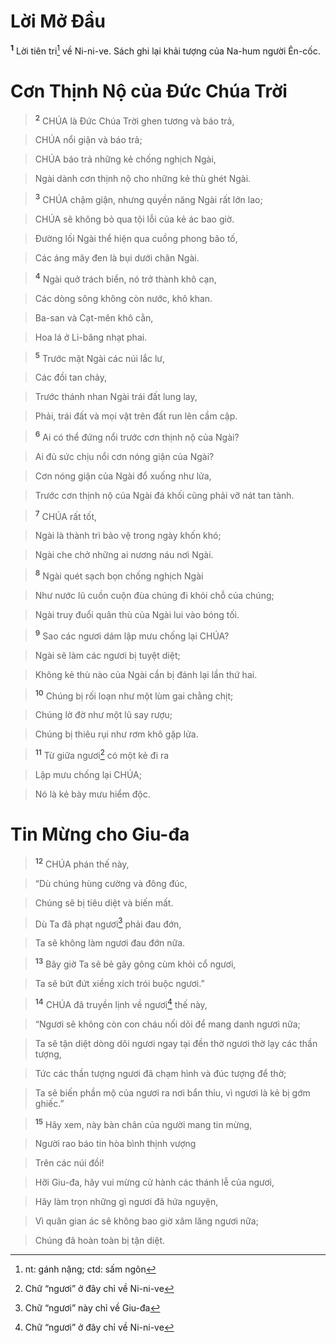 

# Lời Mở Đầu
<sup><b>1</b></sup> Lời tiên tri[^1] về Ni-ni-ve. Sách ghi lại khải tượng của Na-hum người Ên-cốc.

# Cơn Thịnh Nộ của Đức Chúa Trời

> <sup><b>2</b></sup> CHÚA là Đức Chúa Trời ghen tương và báo trả,
>


> CHÚA nổi giận và báo trả;
>


> CHÚA báo trả những kẻ chống nghịch Ngài,
>


> Ngài dành cơn thịnh nộ cho những kẻ thù ghét Ngài.
>


> <sup><b>3</b></sup> CHÚA chậm giận, nhưng quyền năng Ngài rất lớn lao;
>


> CHÚA sẽ không bỏ qua tội lỗi của kẻ ác bao giờ.
>


> Đường lối Ngài thể hiện qua cuồng phong bão tố,
>


> Các áng mây đen là bụi dưới chân Ngài.
>


> <sup><b>4</b></sup> Ngài quở trách biển, nó trở thành khô cạn,
>


> Các dòng sông không còn nước, khô khan.
>


> Ba-san và Cạt-mên khô cằn,
>


> Hoa lá ở Li-băng nhạt phai.
>


> <sup><b>5</b></sup> Trước mặt Ngài các núi lắc lư,
>


> Các đồi tan chảy,
>


> Trước thánh nhan Ngài trái đất lung lay,
>


> Phải, trái đất và mọi vật trên đất run lên cầm cập.
>


> <sup><b>6</b></sup> Ai có thể đứng nổi trước cơn thịnh nộ của Ngài?
>


> Ai đủ sức chịu nổi cơn nóng giận của Ngài?
>


> Cơn nóng giận của Ngài đổ xuống như lửa,
>


> Trước cơn thịnh nộ của Ngài đá khối cũng phải vỡ nát tan tành.
>


> <sup><b>7</b></sup> CHÚA rất tốt,
>


> Ngài là thành trì bảo vệ trong ngày khốn khó;
>


> Ngài che chở những ai nương náu nơi Ngài.
>


> <sup><b>8</b></sup> Ngài quét sạch bọn chống nghịch Ngài
>


> Như nước lũ cuồn cuộn đùa chúng đi khỏi chỗ của chúng;
>


> Ngài truy đuổi quân thù của Ngài lui vào bóng tối.
>


> <sup><b>9</b></sup> Sao các ngươi dám lập mưu chống lại CHÚA?
>


> Ngài sẽ làm các ngươi bị tuyệt diệt;
>


> Không kẻ thù nào của Ngài cần bị đánh lại lần thứ hai.
>


> <sup><b>10</b></sup> Chúng bị rối loạn như một lùm gai chằng chịt;
>


> Chúng lờ đờ như một lũ say rượu;
>


> Chúng bị thiêu rụi như rơm khô gặp lửa.
>


> <sup><b>11</b></sup> Từ giữa ngươi[^3] có một kẻ đi ra
>


> Lập mưu chống lại CHÚA;
>


> Nó là kẻ bày mưu hiểm độc.
>

# Tin Mừng cho Giu-đa

> <sup><b>12</b></sup> CHÚA phán thế này,
>


> “Dù chúng hùng cường và đông đúc,
>


> Chúng sẽ bị tiêu diệt và biến mất.
>


> Dù Ta đã phạt ngươi[^2] phải đau đớn,
>


> Ta sẽ không làm ngươi đau đớn nữa.
>


> <sup><b>13</b></sup> Bây giờ Ta sẽ bẻ gãy gông cùm khỏi cổ ngươi,
>


> Ta sẽ bứt đứt xiềng xích trói buộc ngươi.”
>


> <sup><b>14</b></sup> CHÚA đã truyền lịnh về ngươi[^3] thế này,
>


> “Ngươi sẽ không còn con cháu nối dõi để mang danh ngươi nữa;
>


> Ta sẽ tận diệt dòng dõi ngươi ngay tại đền thờ ngươi thờ lạy các thần tượng,
>


> Tức các thần tượng ngươi đã chạm hình và đúc tượng để thờ;
>


> Ta sẽ biến phần mộ của ngươi ra nơi bẩn thỉu, vì ngươi là kẻ bị gớm ghiếc.”
>


> <sup><b>15</b></sup> Hãy xem, này bàn chân của người mang tin mừng,
>


> Người rao báo tin hòa bình thịnh vượng
>


> Trên các núi đồi!
>


> Hỡi Giu-đa, hãy vui mừng cử hành các thánh lễ của ngươi,
>


> Hãy làm trọn những gì ngươi đã hứa nguyện,
>


> Vì quân gian ác sẽ không bao giờ xâm lăng ngươi nữa;
>


> Chúng đã hoàn toàn bị tận diệt.
>

[^1]: nt: gánh nặng; ctd: sấm ngôn
[^2]: Chữ “ngươi” này chỉ về Giu-đa
[^3]: Chữ “ngươi” ở đây chỉ về Ni-ni-ve
[^3]: Chữ “ngươi” ở đây chỉ về Ni-ni-ve
